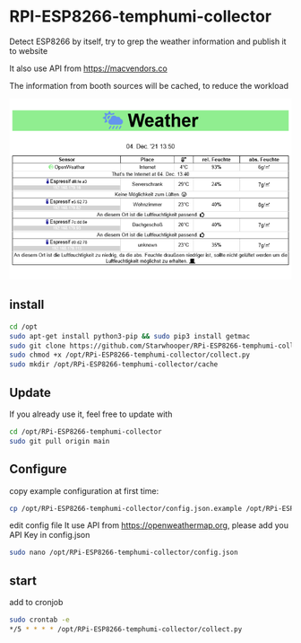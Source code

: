 # RPI-ESP8266-temphumi-collector
Detect ESP8266 by itself, try to grep the weather information and publish it to website

It also use API from https://macvendors.co

The information from booth sources will be cached, to reduce the workload

![Display](https://github.com/Starwhooper/RPi-ESP8266-temphumi-collector/blob/master/examples/wetter.png)

## install ##
```bash
cd /opt
sudo apt-get install python3-pip && sudo pip3 install getmac
sudo git clone https://github.com/Starwhooper/RPi-ESP8266-temphumi-collector
sudo chmod +x /opt/RPi-ESP8266-temphumi-collector/collect.py
sudo mkdir /opt/RPi-ESP8266-temphumi-collector/cache
```

## Update ##
If you already use it, feel free to update with
```bash
cd /opt/RPi-ESP8266-temphumi-collector
sudo git pull origin main
```

## Configure ##
copy example configuration at first time:
```bash
cp /opt/RPi-ESP8266-temphumi-collector/config.json.example /opt/RPi-ESP8266-temphumi-collector/config.json
```

edit config file
It use API from https://openweathermap.org, please add you API Key in config.json
```bash
sudo nano /opt/RPi-ESP8266-temphumi-collector/config.json
```

## start ##
add to cronjob
```bash
sudo crontab -e
*/5 * * * * /opt/RPi-ESP8266-temphumi-collector/collect.py
```


